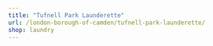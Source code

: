 ```yaml
---
title: "Tufnell Park Launderette"
url: /london-borough-of-camden/tufnell-park-launderette/
shop: laundry
---
```

